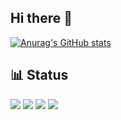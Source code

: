 ## Hi there 👋

[![Anurag's GitHub stats](https://github-readme-stats.vercel.app/api?username=k70suK3-k06a7ash1)](https://github.com/anuraghazra/github-readme-stats)


## 📊 Status

![](http://github-profile-summary-cards.vercel.app/api/cards/stats?username=k70suK3-k06a7ash1&theme=github)
![](http://github-profile-summary-cards.vercel.app/api/cards/productive-time?username=k70suK3-k06a7ash1&theme=github&utcOffset=9)
![](http://github-profile-summary-cards.vercel.app/api/cards/repos-per-language?username=k70suK3-k06a7ash1&theme=github)
![](http://github-profile-summary-cards.vercel.app/api/cards/most-commit-language?username=k70suK3-k06a7ash1&theme=github)

<!--
**k70suK3-k06a7ash1/k70suK3-k06a7ash1** is a ✨ _special_ ✨ repository because its `README.md` (this file) appears on your GitHub profile.

Here are some ideas to get you started:

- 🔭 I’m currently working on ...
- 🌱 I’m currently learning ...
- 👯 I’m looking to collaborate on ...
- 🤔 I’m looking for help with ...
- 💬 Ask me about ...
- 📫 How to reach me: ...
- 😄 Pronouns: ...
- ⚡ Fun fact: ...
-->
